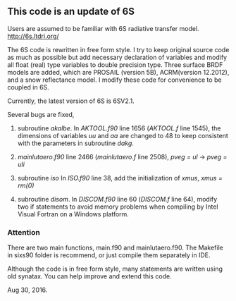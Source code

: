 ## This code is an update of 6S

Users are assumed to be familiar with 6S radiative transfer model. http://6s.ltdri.org/

The 6S code is rewritten in free form style. I try to keep original source code as much as possible but add necessary declaration of variables and modify all float (real) type variables to double precision type. Three surface BRDF models are added, which are PROSAIL (version 5B), ACRM(version 12.2012), and a snow reflectance model. I modify these code for convenience to be coupled in 6S.

Currently, the latest version of 6S is 6SV2.1.

Several bugs are fixed,

1. subroutine _akalbe_. In _AKTOOL.f90_ line 1656 (_AKTOOL.f_ line 1545), the dimensions of variables _uu_ and _aa_ are changed to 48 to keep consistent with the parameters in subroutine _dakg_.

2. _mainlutaero.f90_ line 2466 (_mainlutaero.f_ line 2508), _pveg = ul_ -> _pveg = uli_

3. subroutine _iso_ In _ISO.f90_ line 38, add the initialization of _xmus_, _xmus = rm(0)_

4. subroutine _disom_. In _DISCOM.f90_ line 60 (_DISCOM.f_ line 64), modify two if statements to avoid memory problems when compiling by Intel Visual Fortran on a Windows platform.

### Attention
There are two main functions, main.f90 and mainlutaero.f90. The Makefile in sixs90 folder is recommend, or just compile them separately in IDE.

Although the code is in free form style, many statements are written using old synatax. You can help improve and extend this code.
	
Aug 30, 2016.